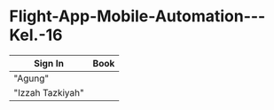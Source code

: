 # Flight-App-Mobile-Automation---Kel.-16
 <table>
    <thead>
      <tr>
        <th>Sign In</th>
        <th>Book</th>
      </tr>
    </thead>
    <tbody>
        <tr>
            <td>"Agung"</td>
        </tr>
        <tr>
            <td>"Izzah Tazkiyah"</td>
        </tr>
    </tbody>
  </table>
